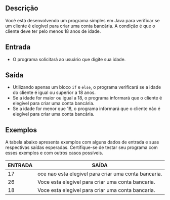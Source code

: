 ## Descrição

Você está desenvolvendo um programa simples em Java para verificar se um cliente é elegível para criar uma conta bancária. A condição é que o cliente deve ter pelo menos 18 anos de idade.

## Entrada

-   O programa solicitará ao usuário que digite sua idade.

## Saída

-   Utilizando apenas um bloco  `if`  e  `else`, o programa verificará se a idade do cliente é igual ou superior a 18 anos.
-   Se a idade for maior ou igual a 18, o programa informará que o cliente é elegível para criar uma conta bancária.
-   Se a idade for menor que 18, o programa informará que o cliente não é elegível para criar uma conta bancária.

## Exemplos

A tabela abaixo apresenta exemplos com alguns dados de entrada e suas respectivas saídas esperadas. Certifique-se de testar seu programa com esses exemplos e com outros casos possíveis.


| ENTRADA | SAÍDA |
|----------|----------|
| 17 | oce nao esta elegivel para criar uma conta bancaria. |
| 26 | Voce esta elegivel para criar uma conta bancaria. |
| 18 | Voce esta elegivel para criar uma conta bancaria. |